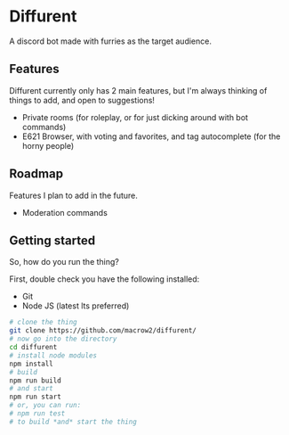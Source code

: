# Diffurent

A discord bot made with furries as the target audience.

## Features

Diffurent currently only has 2 main features, but I'm always thinking of things to add, and open to suggestions!

- Private rooms (for roleplay, or for just dicking around with bot commands)
- E621 Browser, with voting and favorites, and tag autocomplete (for the horny people)

## Roadmap

Features I plan to add in the future.

- Moderation commands

## Getting started

So, how do you run the thing?

First, double check you have the following installed:
- Git
- Node JS (latest lts preferred)

```bash
# clone the thing
git clone https://github.com/macrow2/diffurent/
# now go into the directory
cd diffurent
# install node modules
npm install
# build
npm run build
# and start
npm run start
# or, you can run:
# npm run test
# to build *and* start the thing
```

<!-- todo: add explanation of setting up the typesense autocomplete>
